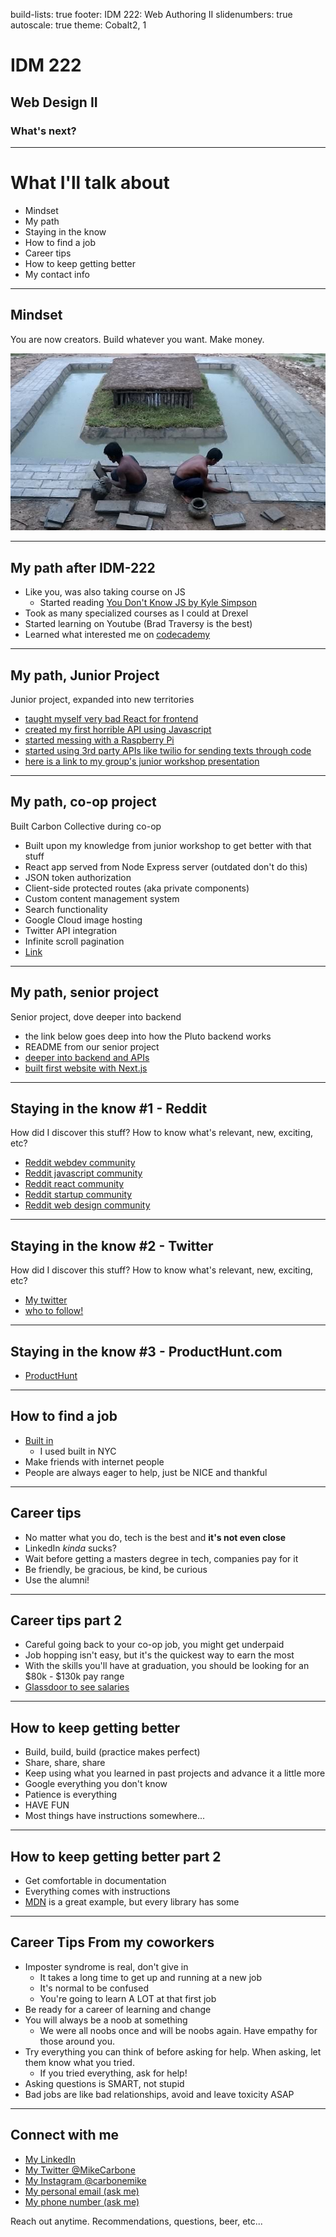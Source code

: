 build-lists: true
footer: IDM 222: Web Authoring II
slidenumbers: true
autoscale: true
theme: Cobalt2, 1

# IDM 222

## Web Design II

### What's next?

---

# What I'll talk about

- Mindset
- My path
- Staying in the know
- How to find a job
- Career tips
- How to keep getting better
- My contact info

---

## Mindset

You are now creators. Build whatever you want. Make money.

![right](images/swimming-pool.jpg)

---

## My path after IDM-222

- Like you, was also taking course on JS
    - Started reading [You Don't Know JS by Kyle Simpson](https://www.amazon.com/dp/B084BNMN7T)
- Took as many specialized courses as I could at Drexel
- Started learning on Youtube (Brad Traversy is the best) 
- Learned what interested me on [codecademy](https://codecademy.com)

---

## My path, Junior Project
Junior project, expanded into new territories

- [taught myself very bad React for frontend](https://reactjs.org)
- [created my first horrible API using Javascript](https://www.youtube.com/watch?v=PBTYxXADG_k)
- [started messing with a Raspberry Pi](https://www.raspberrypi.org/)
- [started using 3rd party APIs like twilio for sending texts through code](https://twilio.com)
- [here is a link to my group's junior workshop presentation](https://www.youtube.com/watch?v=tkcIYvzdqeE)

---

## My path, co-op project

Built Carbon Collective during co-op

- Built upon my knowledge from junior workshop to get better with that stuff
- React app served from Node Express server (outdated don't do this)
- JSON token authorization
- Client-side protected routes (aka private components)
- Custom content management system
- Search functionality
- Google Cloud image hosting
- Twitter API integration
- Infinite scroll pagination
- [Link](https://www.carboncollective.cc)

---

## My path, senior project

Senior project, dove deeper into backend

- the link below goes deep into how the Pluto backend works
- README from our senior project
- [deeper into backend and APIs](https://github.com/drexel-pluto/pluto-server)
- [built first website with Next.js](https://nextjs.org)

---

## Staying in the know #1 - Reddit

How did I discover this stuff? How to know what's relevant, new, exciting, etc?

- [Reddit webdev community](https://reddit.com/r/webdev)
- [Reddit javascript community](https://reddit.com/r/javascript)
- [Reddit react community](https://reddit.com/r/reactjs)
- [Reddit startup community](https://reddit.com/r/startups)
- [Reddit web design community](https://reddit.com/r/web_design)

---

## Staying in the know #2 - Twitter

How did I discover this stuff? How to know what's relevant, new, exciting, etc?

- [My twitter](https://twitter.com/MikeCarbone)
- [who to follow!](https://twitter.com/i/lists/1500661393250566144/members)

---

## Staying in the know #3 - ProductHunt.com

- [ProductHunt](https://producthunt.com)

---

## How to find a job

- [Built in](https://builtin.com)
    - I used built in NYC
- Make friends with internet people
- People are always eager to help, just be NICE and thankful

---

## Career tips

- No matter what you do, tech is the best and **it's not even close**
- LinkedIn *kinda* sucks?
- Wait before getting a masters degree in tech, companies pay for it
- Be friendly, be gracious, be kind, be curious
- Use the alumni!

---

## Career tips part 2
- Careful going back to your co-op job, you might get underpaid
- Job hopping isn't easy, but it's the quickest way to earn the most
- With the skills you'll have at graduation, you should be looking for an $80k - $130k pay range
- [Glassdoor to see salaries](https://glassdoor.com)

---

## How to keep getting better
- Build, build, build (practice makes perfect)
- Share, share, share
- Keep using what you learned in past projects and advance it a little more
- Google everything you don't know
- Patience is everything
- HAVE FUN
- Most things have instructions somewhere...

---

## How to keep getting better part 2
- Get comfortable in documentation
- Everything comes with instructions
- [MDN](https://developer.mozilla.org/en-US/docs/Web/CSS/scroll-behavior) is a great example, but every library has some

---

## Career Tips From my coworkers
- Imposter syndrome is real, don't give in
    - It takes a long time to get up and running at a new job
    - It's normal to be confused
    - You're going to learn A LOT at that first job
- Be ready for a career of learning and change
- You will always be a noob at something
    - We were all noobs once and will be noobs again. Have empathy for those around you.
- Try everything you can think of before asking for help. When asking, let them know what you tried.
    - If you tried everything, ask for help!
- Asking questions is SMART, not stupid
- Bad jobs are like bad relationships, avoid and leave toxicity ASAP

---

## Connect with me
- [My LinkedIn](https://www.linkedin.com/in/carbone-mike/)
- [My Twitter @MikeCarbone](https://twitter.com/MikeCarbone)
- [My Instagram @carbonemike](https://instagram.com/carbonemike)
- [My personal email (ask me)]()
- [My phone number (ask me)]()

Reach out anytime. Recommendations, questions, beer, etc...
